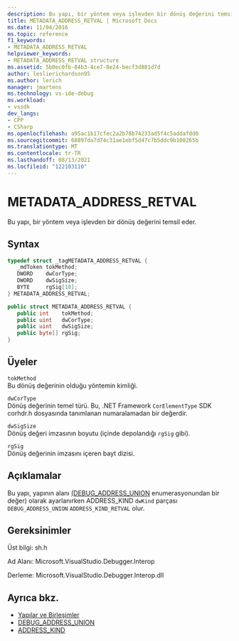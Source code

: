 ```yaml
---
description: Bu yapı, bir yöntem veya işlevden bir dönüş değerini temsil eder.
title: METADATA_ADDRESS_RETVAL | Microsoft Docs
ms.date: 11/04/2016
ms.topic: reference
f1_keywords:
- METADATA_ADDRESS_RETVAL
helpviewer_keywords:
- METADATA_ADDRESS_RETVAL structure
ms.assetid: 5b0ec0fb-84b3-4ce7-8e24-becf3d881d7d
author: leslierichardson95
ms.author: lerich
manager: jmartens
ms.technology: vs-ide-debug
ms.workload:
- vssdk
dev_langs:
- CPP
- CSharp
ms.openlocfilehash: a95ac1b17cfec2a2b78b74233ad5f4c5addafdd0
ms.sourcegitcommit: 68897da7d74c31ae1ebf5d47c7b5ddc9b108265b
ms.translationtype: MT
ms.contentlocale: tr-TR
ms.lasthandoff: 08/13/2021
ms.locfileid: "122103110"
---
```

# <a name="metadata_address_retval"></a>METADATA_ADDRESS_RETVAL
Bu yapı, bir yöntem veya işlevden bir dönüş değerini temsil eder.

## <a name="syntax"></a>Syntax

```cpp
typedef struct _tagMETADATA_ADDRESS_RETVAL {
   _mdToken tokMethod;
   DWORD    dwCorType;
   DWORD    dwSigSize;
   BYTE     rgSig[10];
} METADATA_ADDRESS_RETVAL;
```

```csharp
public struct METADATA_ADDRESS_RETVAL {
   public int    tokMethod;
   public uint   dwCorType;
   public uint   dwSigSize;
   public byte[] rgSig;
}
```

## <a name="members"></a>Üyeler
 `tokMethod`\
 Bu dönüş değerinin olduğu yöntemin kimliği.

 `dwCorType`\
 Dönüş değerinin temel türü. Bu, .NET Framework `CorElementType` SDK corhdr.h dosyasında tanımlanan numaralamadan bir değerdir.

 `dwSigSize`\
 Dönüş değeri imzasının boyutu (içinde depolandığı `rgSig` gibi).

 `rgSig`\
 Dönüş değerinin imzasını içeren bayt dizisi.

## <a name="remarks"></a>Açıklamalar
 Bu yapı, yapının alanı [(DEBUG_ADDRESS_UNION](../../../extensibility/debugger/reference/debug-address-union.md) enumerasyonundan bir değer) olarak ayarlanırken ADDRESS_KIND `dwKind` parçası `DEBUG_ADDRESS_UNION` `ADDRESS_KIND_RETVAL` olur. [](../../../extensibility/debugger/reference/address-kind.md)

## <a name="requirements"></a>Gereksinimler
 Üst bilgi: sh.h

 Ad Alanı: Microsoft.VisualStudio.Debugger.Interop

 Derleme: Microsoft.VisualStudio.Debugger.Interop.dll

## <a name="see-also"></a>Ayrıca bkz.
- [Yapılar ve Birleşimler](../../../extensibility/debugger/reference/structures-and-unions.md)
- [DEBUG_ADDRESS_UNION](../../../extensibility/debugger/reference/debug-address-union.md)
- [ADDRESS_KIND](../../../extensibility/debugger/reference/address-kind.md)
